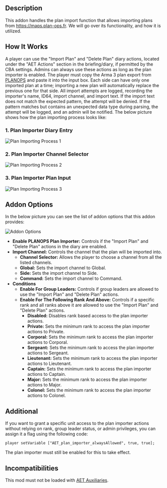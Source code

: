 ## Description
This addon handles the plan import function that allows importing plans from https://maps.plan-ops.fr. We will go over its functionality, and how it is utilized.

## How It Works
A player can use the "Import Plan" and "Delete Plan" diary actions, located under the "AET Actions" section in the briefing/diary, if permitted by the CBA settings. Admins can always use these actions as long as the plan importer is enabled. The player must copy the Arma 3 plan export from [PLANOPS](https://maps.plan-ops.fr) and paste it into the input box. Each side can have only one imported plan at a time; importing a new plan will automatically replace the previous one for that side. All import attempts are logged, recording the importer's name, ID64, import channel, and import text. If the import text does not match the expected pattern, the attempt will be denied. If the pattern matches but contains an unexpected data type during parsing, the attempt will be logged, and an admin will be notified. The below picture shows how the plan importing process looks like:

### 1. Plan Importer Diary Entry

![Plan Importing Process 1](https://github.com/user-attachments/assets/8c429d89-2273-4249-9a31-da45c74c8d0c)

### 2. Plan Importer Channel Selector

![Plan Importing Process 2](https://github.com/user-attachments/assets/b06fa13a-3b73-48c7-a547-9cb827713df1)

### 3. Plan Importer Plan Input

![Plan Importing Process 3](https://github.com/user-attachments/assets/ae809f8a-0670-4c8b-bff1-93ca63e41a00)

## Addon Options
In the below picture you can see the list of addon options that this addon provides:

![Addon Options](https://github.com/user-attachments/assets/cbdbdf13-a022-4988-a109-7db1178d71a4)

* **Enable PLANOPS Plan Importer:** Controls if the "Import Plan" and "Delete Plan" actions in the diary are enabled.
* **Import Channel:** Controls the channel that the plan will be imported into.
  * **Channel Selector:** Allows the player to choose a channel from all the listed channels.
  * **Global:** Sets the import channel to Global.
  * **Side:** Sets the import channel to Side.
  * **Command:** Sets the import channel to Command.
* **Conditions**
  * **Enable For Group Leaders:** Controls if group leaders are allowed to use the "Import Plan" and "Delete Plan" actions.
  * **Enable For The Following Rank And Above:** Controls if a specific rank and all ranks above it are allowed to use the "Import Plan" and "Delete Plan" actions.
    * **Disabled:** Disables rank based access to the plan importer actions.
    * **Private:** Sets the minimum rank to access the plan importer actions to Private.
    * **Corporal:** Sets the minimum rank to access the plan importer actions to Corporal.
    * **Sergeant:** Sets the minimum rank to access the plan importer actions to Sergeant.
    * **Lieutenant:** Sets the minimum rank to access the plan importer actions to Lieutenant.
    * **Captain:** Sets the minimum rank to access the plan importer actions to Captain.
    * **Major:** Sets the minimum rank to access the plan importer actions to Major.
    * **Colonel:** Sets the minimum rank to access the plan importer actions to Colonel.

## Additional
If you want to grant a specific unit access to the plan importer actions without relying on rank, group leader status, or admin privileges, you can assign it a flag using the following code:
```sqf
player setVariable ["AET_plan_importer_alwaysAllowed", true, true];
```
The plan importer must still be enabled for this to take effect.

## Incompatibilities
This mod must not be loaded with [AET Auxiliaries](https://steamcommunity.com/sharedfiles/filedetails/?id=3349453883).
